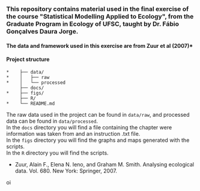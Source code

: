 ### This repository contains material used in the final exercise of the course "Statistical Modelling Applied to Ecology", from the Graduate Program in Ecology of UFSC, taught by Dr. Fábio Gonçalves Daura Jorge.

#### The data and framework used in this exercise are from Zuur et al (2007)*

#### Project structure
```
*    ├── data/
*    │   ├── raw
*    │   └── processed
     ├── docs/
*    ├── figs/
     ├── R/
*    └── README.md
```
The raw data used in the project can be found in `data/raw`, and processed data can be found in `data/processed`.  
In the `docs` directory you will find a file containing the chapter were information was taken from and an instruction .txt file.  
In the `figs` directory you will find the graphs and maps generated with the scripts.  
In the `R` directory you will find the scripts.  

* Zuur, Alain F., Elena N. Ieno, and Graham M. Smith. Analysing ecological data. Vol. 680. New York: Springer, 2007.

oi 
